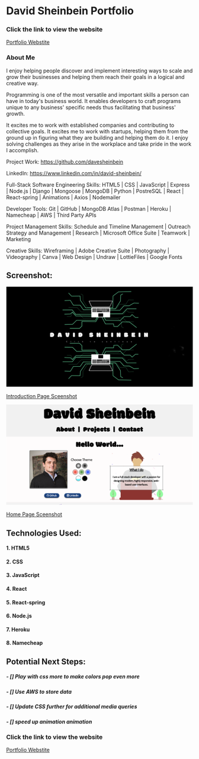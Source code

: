 # **David Sheinbein Portfolio**

### Click the link to view the website
[Portfolio Webstite](http://www.davidsheinbeinportfolio.com/) 

### About Me
I enjoy helping people discover and implement interesting ways to scale and grow their businesses and helping them reach their goals in a logical and creative way.

Programming is one of the most versatile and important skills a person can have in today's business world. It enables developers to craft programs unique to any business' specific needs thus facilitating that business' growth.

It excites me to work with established companies and contributing to collective goals.  It excites me to work with startups, helping them from the ground up in  figuring what they are building and helping them do it. I enjoy solving challenges as they arise in the workplace and take pride in the work I accomplish.

Project Work:
https://github.com/davesheinbein

LinkedIn:
https://www.linkedin.com/in/david-sheinbein/

Full-Stack Software Engineering Skills:
HTML5 | CSS | JavaScript | Express | Node.js | Django | Mongoose | MongoDB | Python | PostreSQL | React | React-spring | Animations | Axios | Nodemailer

Developer Tools:
Git | GitHub | MongoDB Atlas | Postman | Heroku | Namecheap | AWS | Third Party APIs

Project Management Skills:
Schedule and Timeline Management | Outreach Strategy and Management | Research | Microsoft Office Suite | Teamwork | Marketing

Creative Skills:
Wireframing | Adobe Creative Suite | Photography | Videography | Canva | Web Design | Undraw | LottieFiles | Google Fonts

## Screenshot:

![Introduction Page Sceenshot](screenshots/portfolio-intro-screenshot.png)

[Introduction Page Sceenshot](https://imgur.com/jmH30xV)

![Home Page Sceenshot](screenshots/portfolio-screenshot.png)

[Home Page Sceenshot](https://imgur.com/UE1XA40)

## Technologies Used: 

#### 1. HTML5
#### 2. CSS
#### 3. JavaScript
#### 4. React
#### 5. React-spring
#### 6. Node.js
#### 7. Heroku
#### 8. Namecheap


## Potential Next Steps: 

##### - [] Play with css more to make colors pop even more
##### - [] Use AWS to store data
##### - [] Update CSS further for additional media queries
##### - [] speed up animation animation


### Click the link to view the website
[Portfolio Webstite](http://www.davidsheinbeinportfolio.com/) 
